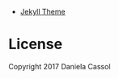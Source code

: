 
- [Jekyll Theme](https://github.com/kirbyt/timeline-jekyll-theme)


# License
Copyright 2017 Daniela Cassol

[license]: https://github.com/dcassol/dcassol.github.io/blob/master/LICENSE
